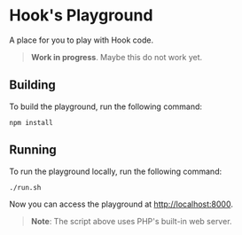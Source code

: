 
# Hook's Playground

A place for you to play with Hook code.

> **Work in progress**. Maybe this do not work yet.

## Building

To build the playground, run the following command:

```
npm install
```

## Running

To run the playground locally, run the following command:

```
./run.sh
```

Now you can access the playground at [http://localhost:8000](http://localhost:8000).

> **Note**: The script above uses PHP's built-in web server.
